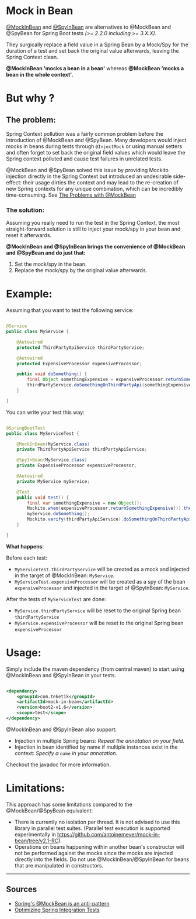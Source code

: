 # Mock in Bean

[@MockInBean](src/main/java/com/teketik/test/mockinbean/MockInBean.java)
and [@SpyInBean](src/main/java/com/teketik/test/mockinbean/SpyInBean.java) are alternatives to @MockBean and @SpyBean
for Spring Boot tests *(>= 2.2.0 including >= 3.X.X)*.

They surgically replace a field value in a Spring Bean by a Mock/Spy for the duration of a test and set back the
original value afterwards, leaving the Spring Context clean.

**@MockInBean 'mocks a bean in a bean'** whereas **@MockBean 'mocks a bean in the whole context'**.

# But why ?

## The problem:

Spring Context pollution was a fairly common problem before the introduction of @MockBean and @SpyBean. Many developers
would inject mocks in beans during tests through `@InjectMock` or using manual setters and often forget to set back the
original field values which would leave the Spring context polluted and cause test failures in unrelated tests.

@MockBean and @SpyBean solved this issue by providing Mockito injection directly in the Spring Context but introduced an
undesirable side-effect: their usage dirties the context and may lead to the re-creation of new Spring contexts for any
unique combination, which can be incredibly time-consuming.
See [The Problems with @MockBean](https://www.baeldung.com/spring-tests#2-the-problems-withmockbean)

### The solution:

Assuming you really need to run the test in the Spring Context, the most straight-forward solution is still to inject
your mock/spy in your bean and reset it afterwards.

**@MockInBean and @SpyInBean brings the convenience of @MockBean and @SpyBean and do just that:**

1. Set the mock/spy in the bean.
2. Replace the mock/spy by the original value afterwards.

# Example:

Assuming that you want to test the following service:

```java

@Service
public class MyService {

    @Autowired
    protected ThirdPartyApiService thirdPartyService;

    @Autowired
    protected ExpensiveProcessor expensiveProcessor;

    public void doSomething() {
        final Object somethingExpensive = expensiveProcessor.returnSomethingExpensive();
        thirdPartyService.doSomethingOnThirdPartyApi(somethingExpensive);
    }

}

```

You can write your test this way:

```java

@SpringBootTest
public class MyServiceTest {

    @MockInBean(MyService.class)
    private ThirdPartyApiService thirdPartyApiService;

    @SpyInBean(MyService.class)
    private ExpensiveProcessor expensiveProcessor;

    @Autowired
    private MyService myService;

    @Test
    public void test() {
        final var somethingExpensive = new Object();
        Mockito.when(expensiveProcessor.returnSomethingExpensive()).thenReturn(somethingExpensive);
        myService.doSomething();
        Mockito.verify(thirdPartyApiService).doSomethingOnThirdPartyApi(somethingExpensive);
    }

}
```

**What happens**:

Before each test:

- `MyServiceTest.thirdPartyService` will be created as a mock and injected in the target of @MockInBean: `MyService`.
- `MyServiceTest.expensiveProcessor` will be created as a spy of the bean `expensiveProcessor` and injected in the
  target of @SpyInBean: `MyService`.

After the tests of `MyServiceTest` are done:

- `MyService.thirdPartyService` will be reset to the original Spring bean `thirdPartyService`
- `MyService.expensiveProcessor` will be reset to the original Spring bean `expensiveProcessor`

# Usage:

Simply include the maven dependency (from central maven) to start using @MockInBean and @SpyInBean in your tests.

```xml

<dependency>
    <groupId>com.teketik</groupId>
    <artifactId>mock-in-bean</artifactId>
    <version>boot2-v1.6</version>
    <scope>test</scope>
</dependency>
```

@MockInBean and @SpyInBean also support:

- Injection in multiple Spring beans: *Repeat the annotation on your field*.
- Injection in bean identified by name if multiple instances exist in the context: *Specify a `name` in your
  annotation*.

Checkout the javadoc for more information.

# Limitations:

This approach has some limitations compared to the @MockBean/@SpyBean equivalent:

- There is currently no isolation per thread. It is not advised to use this library in parallel test suites. (Parallel
  test execution is supported experimentally in https://github.com/antoinemeyer/mock-in-bean/tree/v2.1-RC).
- Operations on beans happening within another bean's constructor will not be performed against the mocks since the
  mocks are injected directly into the fields. Do not use @MockInBean/@SpyInBean for beans that are manipulated in
  constructors.

---

## Sources

- [Spring's @MockBean is an anti-pattern](https://filip-prochazka.com/blog/mockbean-is-an-anti-pattern)
- [Optimizing Spring Integration Tests](https://www.baeldung.com/spring-tests#2-the-problems-withmockbean)
